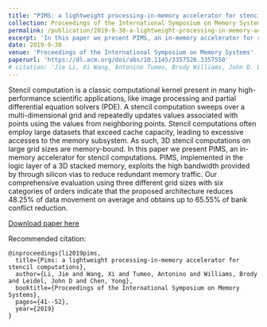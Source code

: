 ```yaml
---
title: "PIMS: a lightweight processing-in-memory accelerator for stencil computations"
collection: Proceedings of the International Symposium on Memory Systems
permalink: /publication/2019-9-30-a-lightweight-processing-in-memory-accelerator-for-stencil-computations
excerpt: 'In this paper we present PIMS, an in-memory accelerator for stencil computations. PIMS, implemented in the logic layer of a 3D stacked memory, exploits the high bandwidth provided by through silicon vias to reduce redundant memory traffic. Our comprehensive evaluation using three different grid sizes with six categories of orders indicate that the proposed architecture reduces 48.25% of data movement on average and obtains up to 65.55% of bank conflict reduction.'
date: 2019-9-30
venue: 'Proceedings of the International Symposium on Memory Systems'
paperurl: 'https://dl.acm.org/doi/abs/10.1145/3357526.3357550'
# citation: 'Jie Li, Xi Wang, Antonino Tumeo, Brody Williams, John D. Leidel, and Yong Chen. 2019. PIMS: a lightweight processing-in-memory accelerator for stencil computations. In Proceedings of the International Symposium on Memory Systems (MEMSYS '19). Association for Computing Machinery, New York, NY, USA, 41–52. DOI:https://doi-org.lib-e2.lib.ttu.edu/10.1145/3357526.3357550'
---
```

Stencil computation is a classic computational kernel present in many high-performance scientific applications, like image processing and partial differential equation solvers (PDE). A stencil computation sweeps over a multi-dimensional grid and repeatedly updates values associated with points using the values from neighboring points. Stencil computations often employ large datasets that exceed cache capacity, leading to excessive accesses to the memory subsystem. As such, 3D stencil computations on large grid sizes are memory-bound. In this paper we present PIMS, an in-memory accelerator for stencil computations. PIMS, implemented in the logic layer of a 3D stacked memory, exploits the high bandwidth provided by through silicon vias to reduce redundant memory traffic. Our comprehensive evaluation using three different grid sizes with six categories of orders indicate that the proposed architecture reduces 48.25% of data movement on average and obtains up to 65.55% of bank conflict reduction.

[Download paper here](https://artlands.github.io/files/li-memsys-2019.pdf)

Recommended citation: 

```
@inproceedings{li2019pims,
  title={Pims: a lightweight processing-in-memory accelerator for stencil computations},
  author={Li, Jie and Wang, Xi and Tumeo, Antonino and Williams, Brody and Leidel, John D and Chen, Yong},
  booktitle={Proceedings of the International Symposium on Memory Systems},
  pages={41--52},
  year={2019}
}
```

